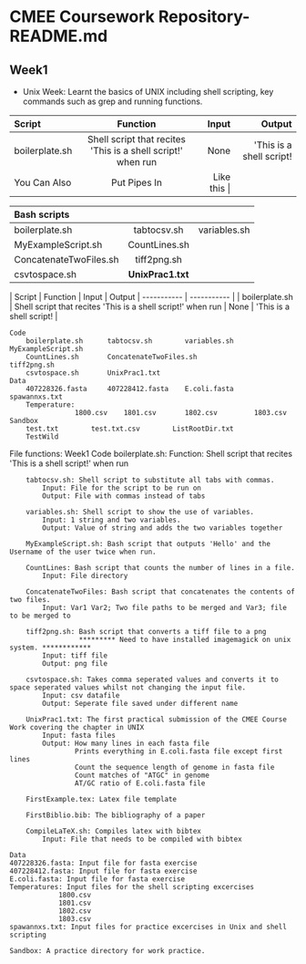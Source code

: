# CMEE Coursework Repository- README.md

## Week1

- Unix Week:  Learnt the basics of UNIX including shell scripting, key commands such as grep and running functions. 

| Script       | Function     | Input     | Output    |
| :------------- | :----------: | -----------: |-----------: |
|  boilerplate.sh | Shell script that recites 'This is a shell script!' when run   | None    | 'This is a shell script!    |
| You Can Also   | Put Pipes In | Like this \| |


| Bash scripts       |      |      |
| :------------- | :----------: | -----------: |
| boilerplate.sh | tabtocsv.sh   | variables.sh    |
| MyExampleScript.sh   | CountLines.sh |
| ConcatenateTwoFiles.sh   | tiff2png.sh |
| csvtospace.sh   | **UnixPrac1.txt** |

| Script | Function | Input | Output
| ----------- | ----------- |
|  boilerplate.sh | Shell script that recites 'This is a shell script!' when run | None | 'This is a shell script! |
    
    Code 
        boilerplate.sh      tabtocsv.sh        variables.sh       MyExampleScript.sh 
        CountLines.sh       ConcatenateTwoFiles.sh                tiff2png.sh
        csvtospace.sh       UnixPrac1.txt
    Data
        407228326.fasta     407228412.fasta    E.coli.fasta        spawannxs.txt
        Temperature:    
                    1800.csv    1801.csv       1802.csv         1803.csv 
    Sandbox 
        test.txt        test.txt.csv        ListRootDir.txt
        TestWild



File functions: 
Week1 
    Code
        boilerplate.sh: 
            Function: Shell script that recites 'This is a shell script!' when run

        tabtocsv.sh: Shell script to substitute all tabs with commas. 
            Input: File for the script to be run on
            Output: File with commas instead of tabs 

        variables.sh: Shell script to show the use of variables. 
            Input: 1 string and two variables. 
            Output: Value of string and adds the two variables together  

        MyExampleScript.sh: Bash script that outputs 'Hello' and the Username of the user twice when run. 

        CountLines: Bash script that counts the number of lines in a file. 
            Input: File directory 

        ConcatenateTwoFiles: Bash script that concatenates the contents of two files. 
            Input: Var1 Var2; Two file paths to be merged and Var3; file to be merged to  

        tiff2png.sh: Bash script that converts a tiff file to a png
                     ********* Need to have installed imagemagick on unix system. ************
            Input: tiff file
            Output: png file

        csvtospace.sh: Takes comma seperated values and converts it to space seperated values whilst not changing the input file. 
            Input: csv datafile    
            Output: Seperate file saved under different name 
                        
        UnixPrac1.txt: The first practical submission of the CMEE Course Work covering the chapter in UNIX 
            Input: fasta files  
            Output: How many lines in each fasta file
                    Prints everything in E.coli.fasta file except first lines
                    Count the sequence length of genome in fasta file 
                    Count matches of "ATGC" in genome 
                    AT/GC ratio of E.coli.fasta file
        
        FirstExample.tex: Latex file template 
        
        FirstBiblio.bib: The bibliography of a paper 

        CompileLaTeX.sh: Compiles latex with bibtex
            Input: File that needs to be compiled with bibtex
        
    Data
    407228326.fasta: Input file for fasta exercise    
    407228412.fasta: Input file for fasta exercise 
    E.coli.fasta: Input file for fasta exercise 
    Temperatures: Input files for the shell scripting excercises 
                1800.csv
                1801.csv
                1802.csv
                1803.csv
    spawannxs.txt: Input files for practice excercises in Unix and shell scripting 
    
    Sandbox: A practice directory for work practice.

